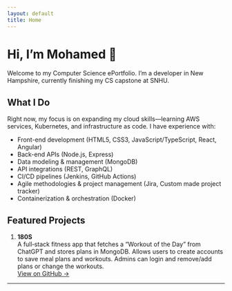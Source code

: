```yaml
---
layout: default
title: Home
---
```


# Hi, I’m Mohamed 👋

Welcome to my Computer Science ePortfolio. I’m a developer in New Hampshire, currently finishing my CS capstone at SNHU.

## What I Do

Right now, my focus is on expanding my cloud skills—learning AWS services, Kubernetes, and infrastructure as code. I have experience with:

- Front-end development (HTML5, CSS3, JavaScript/TypeScript, React, Angular)  
- Back-end APIs (Node.js, Express)  
- Data modeling & management (MongoDB)  
- API integrations (REST, GraphQL)  
- CI/CD pipelines (Jenkins, GitHub Actions)  
- Agile methodologies & project management (Jira, Custom made project tracker)  
- Containerization & orchestration (Docker)  

## Featured Projects

1. **180S**  
   A full‑stack fitness app that fetches a “Workout of the Day” from ChatGPT and stores plans in MongoDB. Allows users to create accounts to save meal plans and workouts.
   Admins can login and remove/add plans or change the workouts.  
   [View on GitHub →](https://github.com/Mohamed-Elhassan/180S)

---


